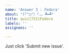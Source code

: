 ```yaml
---
name: 'Answer 3 : Fedora'
about: "(╯°□°）╯︵ ┻━┻"
title: quiz|722|Fedora
labels: ''
assignees: ''

---
```


Just click 'Submit new issue'.
